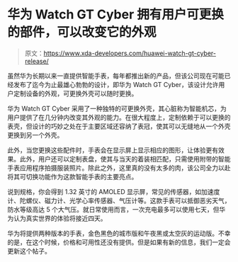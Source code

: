 # 华为 Watch GT Cyber 拥有用户可更换的部件，可以改变它的外观

> 原文：<https://www.xda-developers.com/huawei-watch-gt-cyber-release/>

虽然华为长期以来一直提供智能手表，每年都推出新的产品，但该公司现在可能已经发布了迄今为止最雄心勃勃的设计，即华为 Watch GT Cyber，该设计允许用户定制设备的外观，可更换外壳可以随时更换。

华为 Watch GT Cyber 采用了一种独特的可更换外壳，其心脏称为智能机芯，为用户提供了在几分钟内改变其外观的能力。在很大程度上，定制依赖于可以更换的表壳，但设计的巧妙之处在于主要区域还容纳了表冠，使其可以无缝地从一个外壳更换到另一个外壳。

此外，当您更换这些配件时，手表会在显示屏上显示相应的图形，让体验更有效果。此外，用户还可以定制表盘，使其与当天的着装相匹配，只需使用附带的智能手表应用程序拍摄服装照片。除此之外，这里真的没有太多的肉，该公司全力以赴将其可切换功能作为这款智能手表的主要亮点。

说到规格，你会得到 1.32 英寸的 AMOLED 显示屏，常见的传感器，如加速度计、陀螺仪、磁力计、光学心率传感器、气压计等。这款手表可以抵御恶劣天气，防水等级高达 5 个大气压。就日常使用而言，一次充电最多可以使用七天，但华为认为真实世界的体验将接近四天。

华为将提供两种版本的手表，金色黑色的城市版和午夜黑或太空灰的运动版。不幸的是，在这个时候，价格和可用性还没有提供。但是如果有新的信息，我们一定会更新这个帖子。